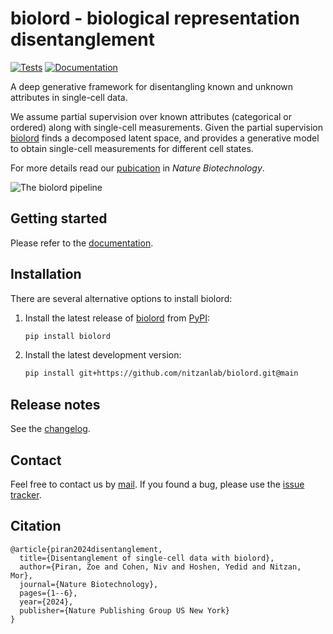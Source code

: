 # biolord - biological representation disentanglement

[![Tests][badge-tests]][link-tests]
[![Documentation][badge-docs]][link-docs]

[badge-tests]: https://img.shields.io/github/actions/workflow/status/nitzanlab/biolord/test.yaml?branch=main
[link-tests]: https://github.com/nitzanlab/biolord/actions/workflows/test.yml
[badge-docs]: https://img.shields.io/readthedocs/biolord

A deep generative framework for disentangling known and unknown attributes in single-cell data.

We assume partial supervision over known attributes (categorical or ordered) along with single-cell measurements.
Given the partial supervision [biolord][link-api] finds a decomposed latent space, and provides a generative model to
obtain single-cell measurements for different cell states.

For more details read our [pubication][link-paper] in _Nature Biotechnology_.

![The biolord pipeline][badge-pipeline]

[badge-pipeline]: https://github.com/nitzanlab/biolord/assets/43661890/24192211-125e-40c8-9039-4832abefcc5b?raw=true

## Getting started

Please refer to the [documentation][link-docs].

## Installation

There are several alternative options to install biolord:

1. Install the latest release of [biolord][link-api] from [PyPI](https://pypi.org/project/biolord/):

    ```bash
    pip install biolord
    ```

2. Install the latest development version:
    ```bash
    pip install git+https://github.com/nitzanlab/biolord.git@main
    ```

## Release notes

See the [changelog][changelog].

## Contact

Feel free to contact us by [mail][email].
If you found a bug, please use the [issue tracker][issue-tracker].

## Citation

```
@article{piran2024disentanglement,
  title={Disentanglement of single-cell data with biolord},
  author={Piran, Zoe and Cohen, Niv and Hoshen, Yedid and Nitzan, Mor},
  journal={Nature Biotechnology},
  pages={1--6},
  year={2024},
  publisher={Nature Publishing Group US New York}
}
```

[issue-tracker]: https://github.com/nitzanlab/biolord/issues
[changelog]: https://biolord.readthedocs.io/en/latest/changelog.html
[link-docs]: https://biolord.readthedocs.io
[link-api]: https://biolord.readthedocs.io/en/latest/api.html
[link-paper]: https://doi.org/10.1038/s41587-023-02079-x
[email]: mailto::zoe.piran@mail.huji.ac.il
